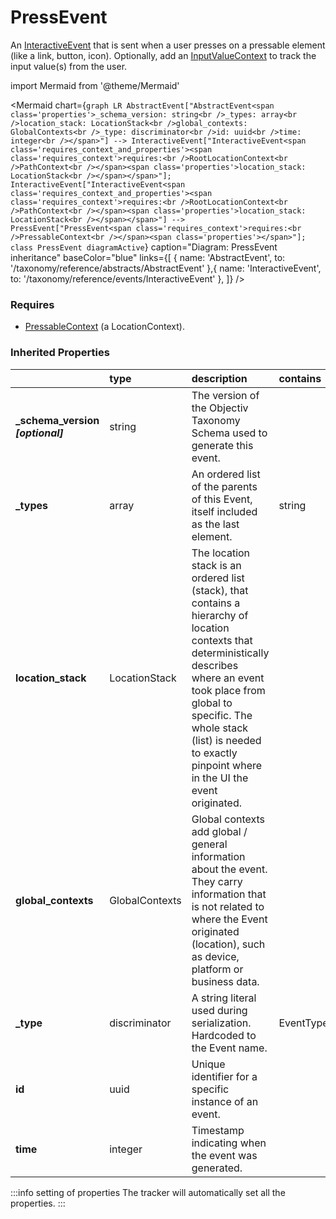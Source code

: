 # PressEvent

An [InteractiveEvent](/taxonomy/reference/events/InteractiveEvent.md) that is sent when a user presses on a pressable element (like a link, button, icon). Optionally, add an [InputValueContext](../global-contexts/InputValueContext.md) to track the input value(s) from the user.

import Mermaid from '@theme/Mermaid'

<Mermaid chart={`
    graph LR
      AbstractEvent["AbstractEvent<span class='properties'>_schema_version: string<br />_types: array<br />location_stack: LocationStack<br />global_contexts: GlobalContexts<br />_type: discriminator<br />id: uuid<br />time: integer<br /></span>"] --> InteractiveEvent["InteractiveEvent<span class='requires_context_and_properties'><span class='requires_context'>requires:<br />RootLocationContext<br />PathContext<br /></span><span class='properties'>location_stack: LocationStack<br /></span></span>"];
      InteractiveEvent["InteractiveEvent<span class='requires_context_and_properties'><span class='requires_context'>requires:<br />RootLocationContext<br />PathContext<br /></span><span class='properties'>location_stack: LocationStack<br /></span></span>"] -->       PressEvent["PressEvent<span class='requires_context'>requires:<br />PressableContext<br /></span><span class='properties'></span>"];
    class PressEvent diagramActive
  `}
  caption="Diagram: PressEvent inheritance"
  baseColor="blue"
  links={[
{ name: 'AbstractEvent', to: '/taxonomy/reference/abstracts/AbstractEvent' },{ name: 'InteractiveEvent', to: '/taxonomy/reference/events/InteractiveEvent' },  ]}
/>

### Requires

* [PressableContext](../location-contexts/PressableContext.md) (a LocationContext).

### Inherited Properties

|                                    | type           | description                                                                                                                                                                                                                                                                  | contains                   |
|:-----------------------------------|:---------------|:-----------------------------------------------------------------------------------------------------------------------------------------------------------------------------------------------------------------------------------------------------------------------------|:---------------------------|
| **\_schema\_version _[optional]_** | string         | The version of the Objectiv Taxonomy Schema used to generate this event.                                                                                                                                                                                                     |                            |
| **\_types**                        | array          | An ordered list of the parents of this Event, itself included as the last element.                                                                                                                                                                                           | string                     |
| **location\_stack**                | LocationStack  | The location stack is an ordered list (stack), that contains a hierarchy of location contexts that deterministically describes where an event took place from global to specific. The whole stack (list) is needed to exactly pinpoint where in the UI the event originated. |                            |
| **global\_contexts**               | GlobalContexts | Global contexts add global / general information about the event. They carry information that is not related to where the Event originated (location), such as device, platform or business data.                                                                            |                            |
| **\_type**                         | discriminator  | A string literal used during serialization. Hardcoded to the Event name.                                                                                                                                                                                                     | EventTypes.enum.PressEvent |
| **id**                             | uuid           | Unique identifier for a specific instance of an event.                                                                                                                                                                                                                       |                            |
| **time**                           | integer        | Timestamp indicating when the event was generated.                                                                                                                                                                                                                           |                            |

:::info setting of properties
The tracker will automatically set all the properties.
:::
